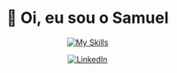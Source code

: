 <div align="center">

  # 👋 Oi, eu sou o Samuel<br>

  [![My Skills](https://skillicons.dev/icons?i=js,ts,react,cs,dotnet,postgres)](https://www.linkedin.com/in/samubrreto/)
  
  [![LinkedIn](https://img.shields.io/badge/linkedin-%230077B5.svg?style=for-the-badge&logo=linkedin&logoColor=white)](https://www.linkedin.com/in/samubrreto/)

  
</div>
